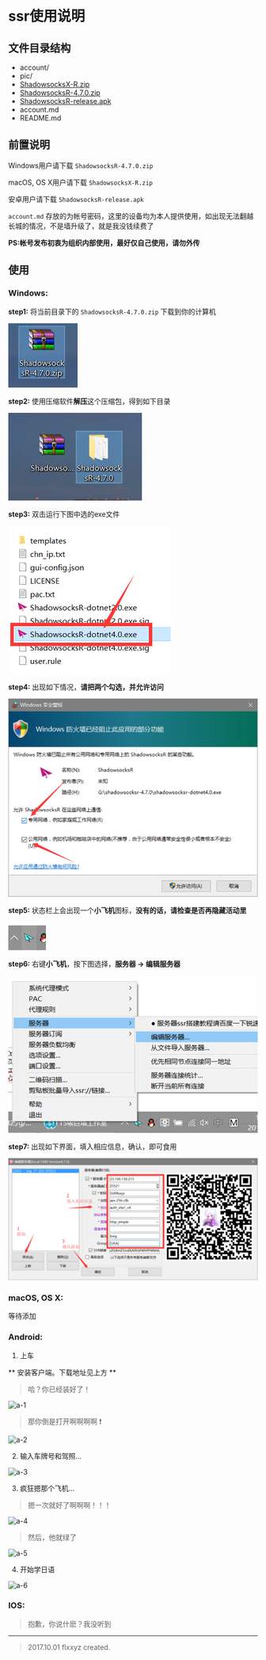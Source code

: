 # ssr使用说明

## 文件目录结构

  - account/
  - pic/
  - [ShadowsocksX-R.zip][2]
  - [ShadowsocksR-4.7.0.zip][1]
  - [ShadowsocksR-release.apk][3]
  - account.md
  - README.md


## 前置说明

  Windows用户请下载 `ShadowsocksR-4.7.0.zip`

  macOS, OS X用户请下载 `ShadowsocksX-R.zip`

  安卓用户请下载 `ShadowsocksR-release.apk`

  `account.md` 存放的为帐号密码，这里的设备均为本人提供使用，如出现无法翻越长城的情况，不是墙升级了，就是我没钱续费了

  **PS:帐号发布初衷为组织内部使用，最好仅自己使用，请勿外传**


## **使用**

 ### **Windows:**
  **step1:**
  将当前目录下的 `ShadowsocksR-4.7.0.zip` 下载到你的计算机

  ![windows_1][10]

  **step2:**
  使用压缩软件**解压**这个压缩包，得到如下目录

  ![windows_2][11]

  **step3:**
  双击运行下图中选的exe文件

  ![windows_3][12]

   **step4:**
  出现如下情况，**请把两个勾选，并允许访问**

  ![windows_4][13]

  **step5:**
  状态栏上会出现一个**小飞机**图标，**没有的话，请检查是否再隐藏活动里**

  ![windows_5][14]

  **step6:**
  右键**小飞机**，按下图选择，**服务器 -> 编辑服务器**

  ![windows_6][15]

  **step7:**
  出现如下界面，填入相应信息，确认，即可食用

  ![windows_7][16]


 ### **macOS, OS X:**
  等待添加

 ### **Android:**

 1. 上车

 ** 安装客户端。下载地址见上方 **

 > 哈？你已经装好了！

 ![a-1][a-1]


 > 那你倒是打开啊啊啊啊 :exclamation:

 ![a-2][a-2]



 2. 输入车牌号和驾照...

 ![a-3][a-3]

 3. 疯狂摁那个飞机...

 > 摁一次就好了啊啊啊！！！

 ![a-4][a-4]

 > 然后，他就绿了

 ![a-5][a-5]

 4. 开始学日语

 ![a-6][a-6]



 ### **IOS:**
 > 抱歉，你说什麽？我没听到


- - - -
> 2017.10.01 flxxyz created.


 [1]: https://github.com/jutasky/Share/raw/master/ssr/ShadowsocksR-4.7.0.zip
 [2]: https://github.com/jutasky/Share/raw/master/ssr/ShadowsocksX-R.zip
 [3]: https://github.com/jutasky/Share/raw/master/ssr/Shadowsocksr-release.apk

 [10]: ./pic/windows/ssr_1.png
 [11]: ./pic/windows/ssr_2.png
 [12]: ./pic/windows/ssr_3.png
 [13]: ./pic/windows/ssr_4.png
 [14]: ./pic/windows/ssr_5.png
 [15]: ./pic/windows/ssr_6.png
 [16]: ./pic/windows/ssr_7.png


 [a-1]: http://ox59pphuc.bkt.clouddn.com/a-ss-1.jpg
 [a-2]: http://ox59pphuc.bkt.clouddn.com/a-ss-2.jpg
 [a-3]: http://ox59pphuc.bkt.clouddn.com/a-ss-3.jpg
 [a-4]: http://ox59pphuc.bkt.clouddn.com/a-ss-4.gif
 [a-5]: http://ox59pphuc.bkt.clouddn.com/a-ss-5.gif
 [a-6]: http://ox59pphuc.bkt.clouddn.com/a-ss-6.jpg
